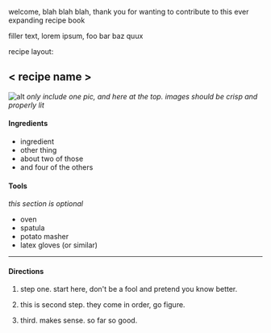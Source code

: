 welcome, blah blah blah, thank you for wanting to contribute to this ever expanding recipe book

filler text, lorem ipsum, foo bar baz quux

recipe layout:

## < recipe name >

![alt](https://images.unsplash.com/photo-1504185945330-7a3ca1380535?ixlib=rb-1.2.1&ixid=eyJhcHBfaWQiOjEyMDd9&auto=format&fit=crop&w=1521&q=80)
*only include one pic, and here at the top. images should be crisp and properly lit*

#### Ingredients

* ingredient
* other thing
* about two of those
* and four of the others


#### Tools
*this section is optional*

* oven
* spatula
* potato masher
* latex gloves (or similar)

---

#### Directions

1. step one. start here, don't be a fool and pretend you know better.

2. this is second step. they come in order, go figure.

3. third. makes sense. so far so good.













<!--  -->
